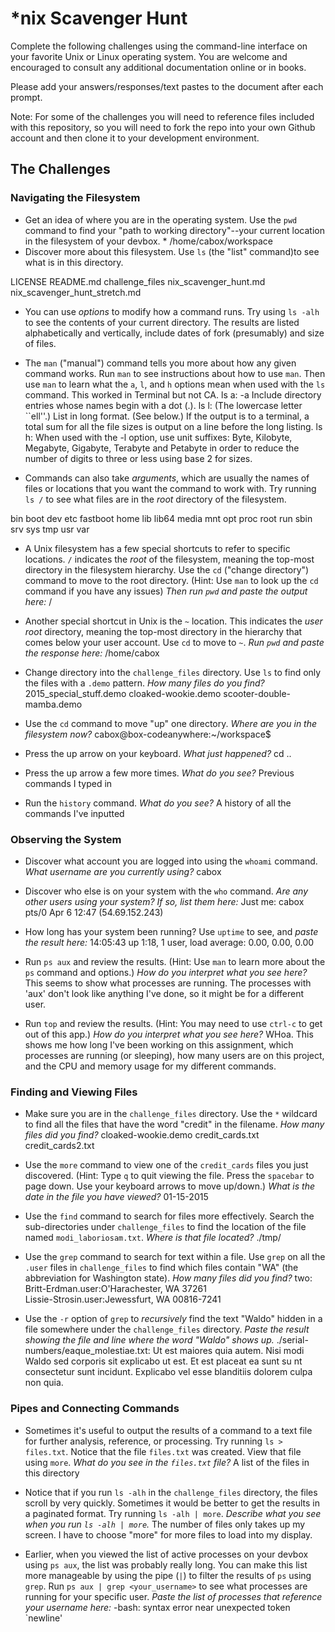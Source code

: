 # *nix Scavenger Hunt

Complete the following challenges using the command-line interface on your favorite
Unix or Linux operating system. You are welcome and encouraged to consult any
additional documentation online or in books.

Please add your answers/responses/text pastes to the document after each prompt.

Note: For some of the challenges you will need to reference files included with
this repository, so you will need to fork the repo into your own Github account
and then clone it to your development environment.

## The Challenges

### Navigating the Filesystem

* Get an idea of where you are in the operating system. Use the `pwd` command to find your "path to working directory"--your current location in the filesystem of your devbox. *
/home/cabox/workspace  
* Discover more about this filesystem. 
Use `ls` (the "list" command)to see what is in this directory. 

LICENSE  README.md  challenge_files  nix_scavenger_hunt.md  nix_scavenger_hunt_stretch.md  

* You can use *options* to modify how a command runs. Try using `ls -alh` to see the contents of your current directory. 
The results are listed alphabetically and vertically, include dates of fork (presumably) and size of files. 

* The `man` ("manual") command tells you more about how any given command works. Run `man` to see instructions about how to use `man`. 
Then use `man` to learn what the `a`, `l`, and `h` options mean when used with the `ls` command. 
This worked in Terminal but not CA. 
ls a:  -a      Include directory entries whose names begin with a dot (.).
ls l: (The lowercase letter ``ell''.)  List in long format.  (See
             below.)  If the output is to a terminal, a total sum for all the
             file sizes is output on a line before the long listing.
ls h:   When used with the -l option, use unit suffixes: Byte, Kilobyte,
             Megabyte, Gigabyte, Terabyte and Petabyte in order to reduce the
             number of digits to three or less using base 2 for sizes.
* Commands can also take *arguments*, which are usually the names of files or locations that you want the command to work with. Try running `ls /` to see what files are in the *root* directory of the filesystem. 

bin  boot  dev  etc  fastboot  home  lib  lib64  media  mnt  opt  proc  root  run  sbin  srv  sys  tmp  usr  var  

* A Unix filesystem has a few special shortcuts to refer to specific locations. `/` indicates the *root* of the filesystem, meaning the top-most directory in the filesystem hierarchy. Use the `cd` ("change directory") command to move to the root directory. (Hint: Use `man` to look up the `cd` command if you have any issues) *Then run `pwd` and paste the output here:*
/                                                                                                                                           

* Another special shortcut in Unix is the `~` location. This indicates the *user root* directory, meaning the top-most directory in the hierarchy that comes below your user account. Use `cd` to move to `~`. *Run `pwd` and paste the response here:*
/home/cabox  
* Change directory into the `challenge_files` directory. Use `ls` to find only the files with a `.demo` pattern. *How many files do you find?*
2015_special_stuff.demo
cloaked-wookie.demo
scooter-double-mamba.demo   

* Use the `cd` command to move "up" one directory. *Where are you in the filesystem now?*
cabox@box-codeanywhere:~/workspace$  

* Press the up arrow on your keyboard. *What just happened?*
cd ..

* Press the up arrow a few more times. *What do you see?*
Previous commands I typed in

* Run the `history` command. *What do you see?*
A history of all the commands I've inputted

### Observing the System

* Discover what account you are logged into using the `whoami` command. *What username are you currently using?*
cabox

* Discover who else is on your system with the `who` command. *Are any other users using your system? If so, list them here:*
Just me: cabox    pts/0        Apr  6 12:47 (54.69.152.243) 

* How long has your system been running? Use `uptime` to see, and *paste the result here:*
14:05:43 up  1:18,  1 user,  load average: 0.00, 0.00, 0.00  

* Run `ps aux` and review the results. (Hint: Use `man` to learn more about the `ps` command and options.) *How do you interpret what you see here?*
This seems to show what processes are running. The processes with 'aux' don't look like anything I've done, so it might be for a different user. 

* Run `top` and review the results. (Hint: You may need to use `ctrl-c` to get out of this app.) *How do you interpret what you see here?*
WHoa. This shows me how long I've been working on this assignment, which processes are running (or sleeping), how many users are on this project, and the CPU and memory usage for my different  commands. 

### Finding and Viewing Files

* Make sure you are in the `challenge_files` directory. Use the `*` wildcard to find all the files that have the word "credit" in the filename. *How many files did you find?*
cloaked-wookie.demo  credit_cards.txt  credit_cards2.txt 

* Use the `more` command to view one of the `credit_cards` files you just discovered. (Hint: Type `q` to quit viewing the file. Press the `spacebar` to page down. Use your keyboard arrows to move up/down.) *What is the date in the file you have viewed?*
01-15-2015

* Use the `find` command to search for files more effectively. Search the sub-directories under `challenge_files` to find the location of the file named `modi_laboriosam.txt`. *Where is that file located?*
./tmp/

* Use the `grep` command to search for text within a file. Use `grep` on all the `.user` files in `challenge_files` to find which files contain "WA" (the abbreviation for Washington state). *How many files did you find?*
two: 
Britt-Erdman.user:O'Harachester, WA 37261                                                                                                   
Lissie-Strosin.user:Jewessfurt, WA 00816-7241    

* Use the `-r` option of `grep` to *recursively* find the text "Waldo" hidden in a file somewhere under the `challenge_files` directory. *Paste the result showing the file and line where the word "Waldo" shows up.*
./serial-numbers/eaque_molestiae.txt:
Ut est maiores quia autem. Nisi modi Waldo sed corporis sit explicabo ut est. Et est placeat ea sunt su
nt consectetur sunt incidunt. Explicabo vel esse blanditiis dolorem culpa non quia. 

### Pipes and Connecting Commands

* Sometimes it's useful to output the results of a command to a text file for further analysis, reference, or processing. Try running `ls > files.txt`. Notice that the file `files.txt` was created. View that file using `more`. *What do you see in the `files.txt` file?*
A list of the files in this directory 

* Notice that if you run `ls -alh` in the `challenge_files` directory, the files scroll by very quickly. Sometimes it would be better to get the results in a paginated format. Try running `ls -alh | more`. *Describe what you see when you run `ls -alh | more`.*
The number of files only takes up my screen. I have to choose "more" for more files to load into my display.

* Earlier, when you viewed the list of active processes on your devbox using `ps aux`, the list was probably really long. You can make this list more manageable by using the pipe (`|`) to filter the results of `ps` using `grep`. Run `ps aux | grep <your_username>` to see what processes are running for your specific user. *Paste the list of processes that reference your username here:*
-bash: syntax error near unexpected token `newline'   
